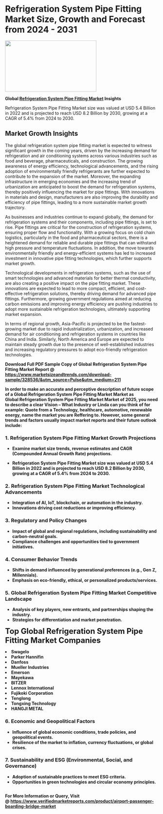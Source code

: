 <H1>Refrigeration System Pipe Fitting Market Size, Growth and Forecast from 2024 - 2031</H1><img class="aligncenter size-medium wp-image-584254" src="https://thirdeyenews.in/wp-content/uploads/2024/09/Global-Market-Research-300x168.jpeg" alt="" width="300" height="168" /><p><strong>Global&nbsp;<a href="https://www.marketsizeandtrends.com/download-sample/328536/&amp;utm_source=Pulse&amp;utm_medium=211">Refrigeration System Pipe Fitting Market</a> Insights</strong></p><p>Refrigeration System Pipe Fitting Market size was valued at USD 5.4 Billion in 2022 and is projected to reach USD 8.2 Billion by 2030, growing at a CAGR of 5.4% from 2024 to 2030.</p><p><h2>Market Growth Insights</h2> <p>The global refrigeration system pipe fitting market is expected to witness significant growth in the coming years, driven by the increasing demand for refrigeration and air conditioning systems across various industries such as food and beverage, pharmaceuticals, and construction. The growing awareness of energy efficiency, technological advancements, and the rising adoption of environmentally friendly refrigerants are further expected to contribute to the expansion of the market. Moreover, the expanding infrastructure in emerging economies and the increasing trend of urbanization are anticipated to boost the demand for refrigeration systems, thereby positively influencing the market for pipe fittings. With innovations in materials and design, manufacturers are also improving the durability and efficiency of pipe fittings, leading to a more sustainable market growth trajectory.</p> <p><strong></strong></p> <p>As businesses and industries continue to expand globally, the demand for refrigeration systems and their components, including pipe fittings, is set to rise. Pipe fittings are critical for the construction of refrigeration systems, ensuring proper flow and functionality. With a growing focus on cold chain logistics, particularly in the food and pharmaceutical sectors, there is a heightened demand for reliable and durable pipe fittings that can withstand high pressure and temperature fluctuations. In addition, the move towards environmentally friendly and energy-efficient systems has led to increased investment in innovative pipe fitting technologies, which further supports market growth.</p> <p>Technological developments in refrigeration systems, such as the use of smart technologies and advanced materials for better thermal conductivity, are also creating a positive impact on the pipe fitting market. These innovations are expected to lead to more compact, efficient, and cost-effective refrigeration solutions, thereby driving demand for advanced pipe fittings. Furthermore, growing government regulations aimed at reducing carbon emissions and improving energy efficiency are pushing industries to adopt more sustainable refrigeration technologies, ultimately supporting market expansion.</p> <p>In terms of regional growth, Asia-Pacific is projected to be the fastest-growing market due to rapid industrialization, urbanization, and increased demand for air conditioning and refrigeration systems in countries like China and India. Similarly, North America and Europe are expected to maintain steady growth due to the presence of well-established industries and increasing regulatory pressures to adopt eco-friendly refrigeration technologies.</p> <p><strong></p><p><span class=""><strong>Download Full PDF Sample Copy of Global Refrigeration System Pipe Fitting Market Report</strong> @ <a href="https://www.marketsizeandtrends.com/download-sample/328536/&amp;utm_source=Pulse&amp;utm_medium=211" target="_blank">https://www.marketsizeandtrends.com/download-sample/328536/&amp;utm_source=Pulse&amp;utm_medium=211</a></span></p><p>In order to make an accurate and perceptive description of future scope of a Global&nbsp;Refrigeration System Pipe Fitting Market Market as Global&nbsp;Refrigeration System Pipe Fitting Market Market of 2025, you need to describe a clear Vision &ndash; What Industry or Linda can you think of for example: Quote from a Technology, healthcare, automotive, renewable energy, name the market you are Reffering to. However, some general trends and factors usually impact market reports and their future outlook include:</p><h3>1.&nbsp;<strong>Refrigeration System Pipe Fitting Market Growth Projections</strong></h3><ul><li>Examine market size trends, revenue estimates and CAGR (Compounded Annual Growth Rate) projections.</li><li><p>Refrigeration System Pipe Fitting Market size was valued at USD 5.4 Billion in 2022 and is projected to reach USD 8.2 Billion by 2030, growing at a CAGR of 5.4% from 2024 to 2030.</p></li></ul><h3>2.&nbsp;<strong>Refrigeration System Pipe Fitting Market Technological Advancements</strong></h3><ul><li>Integration of AI, IoT, blockchain, or automation in the industry.</li><li>Innovations driving cost reductions or improving efficiency.</li></ul><h3>3.&nbsp;<strong>Regulatory and Policy Changes</strong></h3><ul><li>Impact of global and regional regulations, including sustainability and carbon-neutral goals.</li><li>Compliance challenges and opportunities tied to government initiatives.</li></ul><h3>4.&nbsp;<strong>Consumer Behavior Trends</strong></h3><ul><li>Shifts in demand influenced by generational preferences (e.g., Gen Z, Millennials).</li><li>Emphasis on eco-friendly, ethical, or personalized products/services.</li></ul><h3>5.&nbsp;<strong>Global Refrigeration System Pipe Fitting Market Competitive Landscape</strong></h3><ul><li>Analysis of key players, new entrants, and partnerships shaping the industry.</li><li>Strategies for differentiation and market penetration.</li></ul><p data-pm-slice="1 1 []"><span style="color: inherit; font-family: inherit; font-size: 25px;">Top Global Refrigeration System Pipe Fitting Market Companies</span></p><div class="" data-test-id=""><p><li>Swagelo</li><li> Parker Hannifin</li><li> Danfoss</li><li> Mueller Industries</li><li> Emerson</li><li> Mayekawa</li><li> BITZER</li><li> Lennox International</li><li> Fujikoki Corporation</li><li> Tenglong</li><li> Tongxing Technology</li><li> HANGJI METAL</li></p></div><h3>6.&nbsp;<strong>Economic and Geopolitical Factors</strong></h3><ul><li>Influence of global economic conditions, trade policies, and geopolitical events.</li><li>Resilience of the market to inflation, currency fluctuations, or global crises.</li></ul><h3>7.&nbsp;<strong>Sustainability and ESG (Environmental, Social, and Governance)</strong></h3><ul><li>Adoption of sustainable practices to meet ESG criteria.</li><li>Opportunities in green technologies and circular economy principles.</li></ul><h2><strong style="font-size: 14px;">For More Information or Query, Visit @&nbsp;</strong><a style="background-color: #ffffff; font-size: 14px;" href="https://www.marketsizeandtrends.com/report/refrigeration-system-pipe-fitting-market/" target="_blank">https://www.verifiedmarketreports.com/product/airport-passenger-boarding-bridge-market</a></h2>

